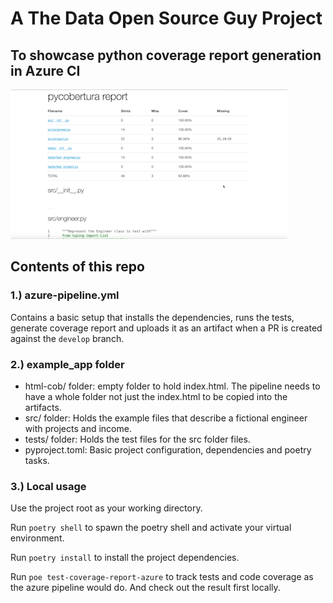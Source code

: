 # A The Data Open Source Guy Project
## To showcase python coverage report generation in Azure CI

![](report-visualize.gif)

## Contents of this repo

### 1.) azure-pipeline.yml
Contains a basic setup that installs the dependencies,
runs the tests, generate coverage report and uploads it
as an artifact when a PR is created against the `develop` branch.


### 2.) example_app folder

- html-cob/ folder: empty folder to hold index.html.
  The pipeline needs to have a whole folder not just the index.html
  to be copied into the artifacts.
- src/ folder:
  Holds the example files that describe a fictional engineer
  with projects and income.
- tests/ folder:
  Holds the test files for the src folder files.
- pyproject.toml:
  Basic project configuration, dependencies and poetry tasks.

### 3.) Local usage

Use the project root as your working directory.

Run `poetry shell` to spawn the poetry shell and activate your virtual environment.

Run `poetry install` to install the project dependencies.

Run `poe test-coverage-report-azure` to track tests and code coverage as the azure pipeline would do.
And check out the result first locally.
